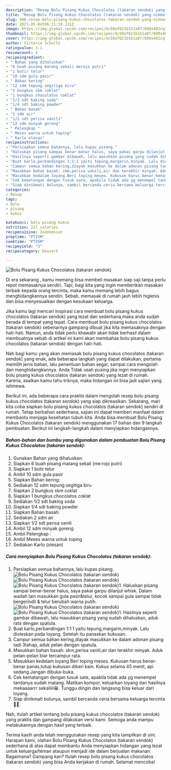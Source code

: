 ```yaml
---
description: "Resep Bolu Pisang Kukus Chocolatos (takaran sendok) yang nikmat Untuk Jualan"
title: "Resep Bolu Pisang Kukus Chocolatos (takaran sendok) yang nikmat Untuk Jualan"
slug: 946-resep-bolu-pisang-kukus-chocolatos-takaran-sendok-yang-nikmat-untuk-jualan
date: 2021-05-04T06:11:19.131Z
image: https://img-global.cpcdn.com/recipes/4c50af621b1b1a87/680x482cq70/bolu-pisang-kukus-chocolatos-takaran-sendok-foto-resep-utama.jpg
thumbnail: https://img-global.cpcdn.com/recipes/4c50af621b1b1a87/680x482cq70/bolu-pisang-kukus-chocolatos-takaran-sendok-foto-resep-utama.jpg
cover: https://img-global.cpcdn.com/recipes/4c50af621b1b1a87/680x482cq70/bolu-pisang-kukus-chocolatos-takaran-sendok-foto-resep-utama.jpg
author: Victoria Schultz
ratingvalue: 3.1
reviewcount: 4
recipeingredient:
- " Bahan yang dihaluskan"
- "6 buah pisang matang sekali merojo putri"
- "1 butir telur"
- "10 sdm gula pasir"
- " Bahan kering"
- "12 sdm tepung segitiga biru"
- "2 bungkus skm coklat"
- "1 bungkus chocolatos coklat"
- "1/2 sdt baking soda"
- "1/4 sdt baking powder"
- " Bahan basah"
- "2 sdm air"
- "1/2 sdt perisa vanili"
- "12 sdm minyak goreng"
- " Pelengkap "
- " Meses warna untuk toping"
- " Karlo olesan"
recipeinstructions:
- "Persiapkan semua bahannya, lalu kupas pisang."
- "Haluskan pisang sampai benar-benar halus, saya pakai garpu dilanjut whisk. Dalam wadah lain masukkan gula pasir&amp;telur, kocok sampai gula sampai tidak bergerindil &amp; telur berubah warna putih."
- "Hasilnya seperti gambar dibawah, lalu masukkan pisang yang sudah dihaluskan, aduk rata dengan spatula."
- "Buat karlo,perbandingan 1:1:1 yaitu tepung,margarin,minyak. Lalu dioleskan pada loyang. Setelah itu panaskan kukusan."
- "Campur semua bahan kering,diayak masukkan ke dalam adonan pisang tadi 3tahap, aduk pelan dengan spatula."
- "Masukkan bahan basah: skm,perisa vanili,air dan terakhir minyak. Aduk pelan-pelan biar tercampur rata."
- "Masukkan kedalam loyang.Beri toping meses. Kukusan harus benar-benar panas,tutup kukusan diberi kain. Kukus selama 45 menit, api sedang.Jangan dibuka-buka."
- "Cek kematangan dengan tusuk sate, apabila tidak ada yg menempel tandanya sudah matang. Matikan kompor, keluarkan loyang dan hasilnya mekaaaarrr sekaliiii😁. Tunggu dingin dan langsung bisa keluar dari loyang."
- "Siap dinikmati bolunya, sambil bercanda ceria bersama keluarga tercinta💞🤗."
categories:
- Resep
tags:
- bolu
- pisang
- kukus

katakunci: bolu pisang kukus 
nutrition: 227 calories
recipecuisine: Indonesian
preptime: "PT25M"
cooktime: "PT35M"
recipeyield: "3"
recipecategory: Dessert

---
```



![Bolu Pisang Kukus Chocolatos (takaran sendok)](https://img-global.cpcdn.com/recipes/4c50af621b1b1a87/680x482cq70/bolu-pisang-kukus-chocolatos-takaran-sendok-foto-resep-utama.jpg)

Di era  sekarang , kamu memang bisa membeli masakan siap saji tanpa perlu repot memasaknya sendiri. Tapi, bagi kita yang ingin memberikan masakan terbaik kepada orang tercinta, maka kamu memang lebih bagus menghidangkannya sendiri. Sebab, memasak di rumah jauh lebih higienis dan bisa menyesuaikan dengan kesukaan keluarga.

Jika kamu lagi mencari inspirasi cara membuat bolu pisang kukus chocolatos (takaran sendok) yang lezat dan sederhana,maka anda sudah berada di tempat yang tepat. Cara membuat bolu pisang kukus chocolatos (takaran sendok)  sebenarnya gampang dibuat jika kita memasaknya dengan hati-hati. Namun, anda tidak perlu khawatir akan tidak berhasil dalam membuatnya 
sebab di artikel ini kami akan membahas bolu pisang kukus chocolatos (takaran sendok) dengan hati-hati.  



Nah bagi kamu yang akan memasak bolu pisang kukus chocolatos (takaran sendok) yang enak, ada beberapa langkah yang dapat dilakukan, pertama memilih jenis bahan, lalu penentuan bahan segar, sampai cara mengolah dan menghidangkannya. Anda Tidak usah pusing jika ingin menyiapkan bolu pisang kukus chocolatos (takaran sendok) yang lezat di rumah. Karena, asalkan kamu  tahu triknya, maka hidangan ini bisa jadi sajian yang istimewa.

Berikut ini, ada beberapa cara praktis  dalam mengolah resep bolu pisang kukus chocolatos (takaran sendok) yang siap dikreasikan. Sekarang, mari kita coba siapkan bolu pisang kukus chocolatos (takaran sendok) sendiri di rumah. Tetap berbahan sederhana, sajian ini dapat memberi manfaat dalam membantu menjaga kesehatan tubuh kita. Anda bisa membuat Bolu Pisang Kukus Chocolatos (takaran sendok) menggunakan 17 bahan dan 9 langkah pembuatan. Berikut ini langkah-langkah dalam menyiapkan hidangannya.

<!--inarticleads1-->

##### Bahan-bahan dan bumbu yang digunakan dalam pembuatan Bolu Pisang Kukus Chocolatos (takaran sendok):

1. Gunakan  Bahan yang dihaluskan:
1. Siapkan 6 buah pisang matang sekali (me:rojo putri)
1. Siapkan 1 butir telur
1. Ambil 10 sdm gula pasir
1. Siapkan  Bahan kering:
1. Sediakan 12 sdm tepung segitiga biru
1. Siapkan 2 bungkus skm coklat
1. Siapkan 1 bungkus chocolatos coklat
1. Sediakan 1/2 sdt baking soda
1. Siapkan 1/4 sdt baking powder
1. Siapkan  Bahan basah:
1. Sediakan 2 sdm air
1. Siapkan 1/2 sdt perisa vanili
1. Ambil 12 sdm minyak goreng
1. Ambil  Pelengkap :
1. Ambil  Meses warna untuk toping
1. Sediakan  Karlo (olesan)




<!--inarticleads2-->

##### Cara menyiapkan Bolu Pisang Kukus Chocolatos (takaran sendok):

1. Persiapkan semua bahannya, lalu kupas pisang.
<img src="https://img-global.cpcdn.com/steps/1497fd0a611f9954/160x128cq70/bolu-pisang-kukus-chocolatos-takaran-sendok-langkah-memasak-1-foto.jpg" alt="Bolu Pisang Kukus Chocolatos (takaran sendok)"><img src="https://img-global.cpcdn.com/steps/9f19b9aa44579e01/160x128cq70/bolu-pisang-kukus-chocolatos-takaran-sendok-langkah-memasak-1-foto.jpg" alt="Bolu Pisang Kukus Chocolatos (takaran sendok)"><img src="https://img-global.cpcdn.com/steps/a29e4dbd48924a9e/160x128cq70/bolu-pisang-kukus-chocolatos-takaran-sendok-langkah-memasak-1-foto.jpg" alt="Bolu Pisang Kukus Chocolatos (takaran sendok)">1. Haluskan pisang sampai benar-benar halus, saya pakai garpu dilanjut whisk. Dalam wadah lain masukkan gula pasir&amp;telur, kocok sampai gula sampai tidak bergerindil &amp; telur berubah warna putih.
<img src="https://img-global.cpcdn.com/steps/11085b0b82d42d78/160x128cq70/bolu-pisang-kukus-chocolatos-takaran-sendok-langkah-memasak-2-foto.jpg" alt="Bolu Pisang Kukus Chocolatos (takaran sendok)"><img src="https://img-global.cpcdn.com/steps/30bf8e3cc238931a/160x128cq70/bolu-pisang-kukus-chocolatos-takaran-sendok-langkah-memasak-2-foto.jpg" alt="Bolu Pisang Kukus Chocolatos (takaran sendok)">1. Hasilnya seperti gambar dibawah, lalu masukkan pisang yang sudah dihaluskan, aduk rata dengan spatula.
1. Buat karlo,perbandingan 1:1:1 yaitu tepung,margarin,minyak. Lalu dioleskan pada loyang. Setelah itu panaskan kukusan.
1. Campur semua bahan kering,diayak masukkan ke dalam adonan pisang tadi 3tahap, aduk pelan dengan spatula.
1. Masukkan bahan basah: skm,perisa vanili,air dan terakhir minyak. Aduk pelan-pelan biar tercampur rata.
1. Masukkan kedalam loyang.Beri toping meses. Kukusan harus benar-benar panas,tutup kukusan diberi kain. Kukus selama 45 menit, api sedang.Jangan dibuka-buka.
1. Cek kematangan dengan tusuk sate, apabila tidak ada yg menempel tandanya sudah matang. Matikan kompor, keluarkan loyang dan hasilnya mekaaaarrr sekaliiii😁. Tunggu dingin dan langsung bisa keluar dari loyang.
1. Siap dinikmati bolunya, sambil bercanda ceria bersama keluarga tercinta💞🤗.




Nah, itulah artikel tentang  bolu pisang kukus chocolatos (takaran sendok)  yang praktis dan gampang dilakukan versi kami. Semoga anda mampu melakukannya dengan hasil yang terbaik. 

Terima kasih anda telah menggunakan resep yang kita tampilkan di sini. Harapan kami, olahan  Bolu Pisang Kukus Chocolatos (takaran sendok) sederhana di atas dapat membantu Anda menyiapkan hidangan yang lezat untuk keluarga/teman ataupun menjadi ide dalam berjualan makanan. Bagaimana? Gampang kan? Itulah resep bolu pisang kukus chocolatos (takaran sendok) yang bisa Anda kerjakan di rumah. Selamat mencoba!

